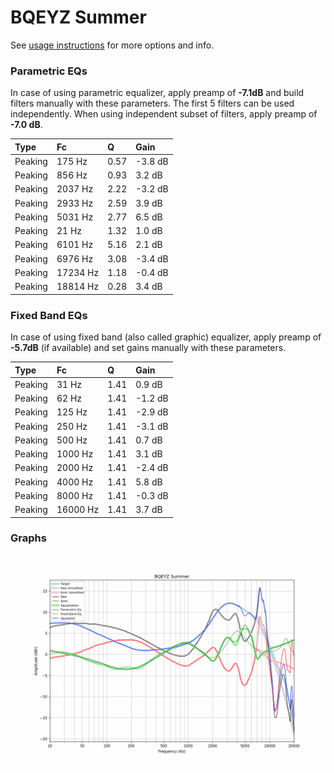 # BQEYZ Summer
See [usage instructions](https://github.com/jaakkopasanen/AutoEq#usage) for more options and info.

### Parametric EQs
In case of using parametric equalizer, apply preamp of **-7.1dB** and build filters manually
with these parameters. The first 5 filters can be used independently.
When using independent subset of filters, apply preamp of **-7.0 dB**.

| Type    | Fc       |    Q | Gain    |
|:--------|:---------|:-----|:--------|
| Peaking | 175 Hz   | 0.57 | -3.8 dB |
| Peaking | 856 Hz   | 0.93 | 3.2 dB  |
| Peaking | 2037 Hz  | 2.22 | -3.2 dB |
| Peaking | 2933 Hz  | 2.59 | 3.9 dB  |
| Peaking | 5031 Hz  | 2.77 | 6.5 dB  |
| Peaking | 21 Hz    | 1.32 | 1.0 dB  |
| Peaking | 6101 Hz  | 5.16 | 2.1 dB  |
| Peaking | 6976 Hz  | 3.08 | -3.4 dB |
| Peaking | 17234 Hz | 1.18 | -0.4 dB |
| Peaking | 18814 Hz | 0.28 | 3.4 dB  |

### Fixed Band EQs
In case of using fixed band (also called graphic) equalizer, apply preamp of **-5.7dB**
(if available) and set gains manually with these parameters.

| Type    | Fc       |    Q | Gain    |
|:--------|:---------|:-----|:--------|
| Peaking | 31 Hz    | 1.41 | 0.9 dB  |
| Peaking | 62 Hz    | 1.41 | -1.2 dB |
| Peaking | 125 Hz   | 1.41 | -2.9 dB |
| Peaking | 250 Hz   | 1.41 | -3.1 dB |
| Peaking | 500 Hz   | 1.41 | 0.7 dB  |
| Peaking | 1000 Hz  | 1.41 | 3.1 dB  |
| Peaking | 2000 Hz  | 1.41 | -2.4 dB |
| Peaking | 4000 Hz  | 1.41 | 5.8 dB  |
| Peaking | 8000 Hz  | 1.41 | -0.3 dB |
| Peaking | 16000 Hz | 1.41 | 3.7 dB  |

### Graphs
![](./BQEYZ%20Summer.png)